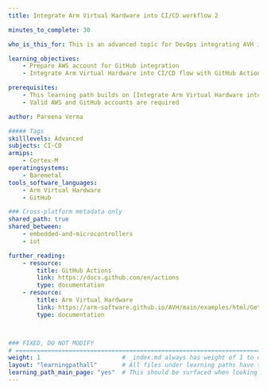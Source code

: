 ```yaml
---
title: Integrate Arm Virtual Hardware into CI/CD workflow 2

minutes_to_complete: 30

who_is_this_for: This is an advanced topic for DevOps integrating AVH into their CI/CD flows

learning_objectives: 
    - Prepare AWS account for GitHub integration
    - Integrate Arm Virtual Hardware into CI/CD flow with GitHub Actions

prerequisites:
    - This learning path builds on [Integrate Arm Virtual Hardware into CI/CD workflow 1](/learning-paths/cross-platform/avh_cicd/).
    - Valid AWS and GitHub accounts are required

author: Pareena Verma

##### Tags
skilllevels: Advanced
subjects: CI-CD
armips:
    - Cortex-M
operatingsystems:
    - Baremetal
tools_software_languages:
    - Arm Virtual Hardware
    - GitHub

### Cross-platform metadata only
shared_path: true
shared_between:
    - embedded-and-microcontrollers
    - iot

further_reading:
    - resource:
        title: GitHub Actions
        link: https://docs.github.com/en/actions
        type: documentation
    - resource:
        title: Arm Virtual Hardware
        link: https://arm-software.github.io/AVH/main/examples/html/GetStarted.html
        type: documentation



### FIXED, DO NOT MODIFY
# ================================================================================
weight: 1                       # _index.md always has weight of 1 to order correctly
layout: "learningpathall"       # All files under learning paths have this same wrapper
learning_path_main_page: "yes"  # This should be surfaced when looking for related content. Only set for _index.md of learning path content.
---
```

